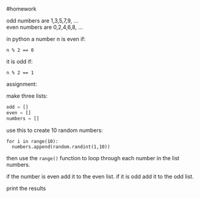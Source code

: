 #homework

odd numbers are 1,3,5,7,9, ...
<br/>
even numbers are 0,2,4,6,8, ...

 in python a number n is even if:
 
 `n % 2 == 0`
 
 it is odd if:
 
 `n % 2 == 1`
 
 assignment:
 
 make three lists:

```python
odd = []
even = [] 
numbers = []
```

use this to create 10 random numbers:

```
for i in range(10):
  numbers.append(random.randint(1,10))
```


then use the `range()` function to loop
through each number in the list numbers. 

if the number is even
add it to the even list. if it is odd
add it to the odd list.

print the results
